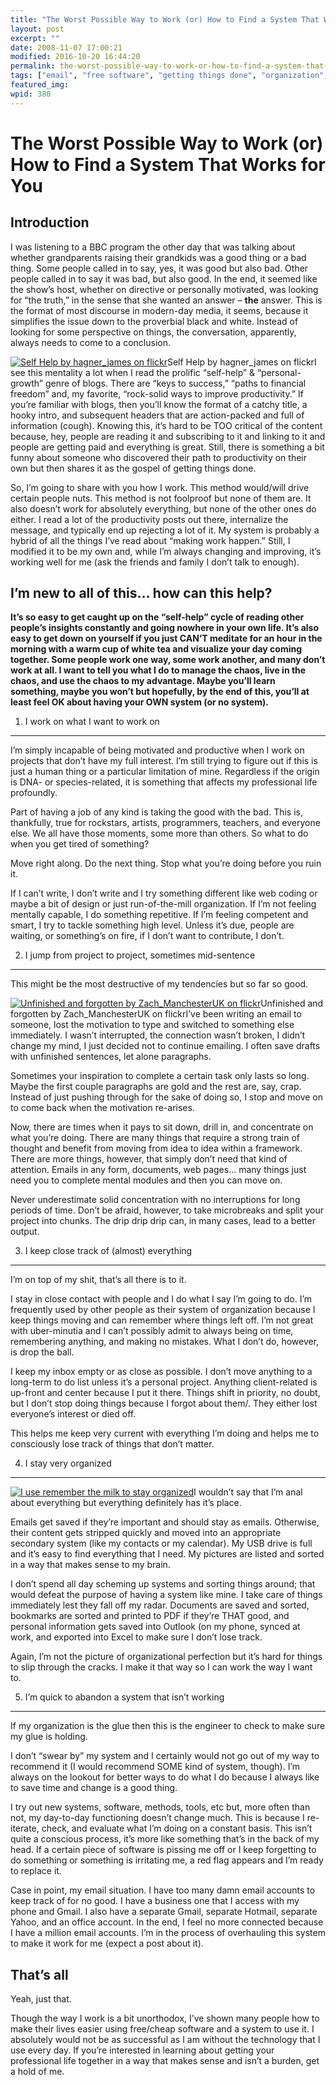 ```yaml
---
title: "The Worst Possible Way to Work (or) How to Find a System That Works for You"
layout: post
excerpt: ""
date: 2008-11-07 17:00:21
modified: 2016-10-20 16:44:20
permalink: the-worst-possible-way-to-work-or-how-to-find-a-system-that-works-for-you/index.html
tags: ["email", "free software", "getting things done", "organization", "productivity", "systems", "to-do lists", "work", "Personal Development"]
featured_img: 
wpid: 380
---
```


# The Worst Possible Way to Work (or) How to Find a System That Works for You

Introduction
------------

I was listening to a BBC program the other day that was talking about whether grandparents raising their grandkids was a good thing or a bad thing. Some people called in to say, yes, it was good but also bad. Other people called in to say it was bad, but also good. In the end, it seemed like the show’s host, whether on directive or personally motivated, was looking for “the truth,” in the sense that she wanted an answer – **the** answer. This is the format of most discourse in modern-day media, it seems, because it simplifies the issue down to the proverbial black and white. Instead of looking for some perspective on things, the conversation, apparently, always needs to come to a conclusion.

[![Self Help by hagner_james on flickr](http://farm4.static.flickr.com/3001/2854880466_19c66a3255_m.jpg "Self Help by hagner_james on flickr")](http://flickr.com/photos/hagner_james/2854880466/)Self Help by hagner\_james on flickrI see this mentality a lot when I read the prolific “self-help” &amp; “personal-growth” genre of blogs. There are “keys to success,” “paths to financial freedom” and, my favorite, “rock-solid ways to improve productivity.” If you’re familiar with blogs, then you’ll know the format of a catchy title, a hooky intro, and subsequent headers that are action-packed and full of information (cough). Knowing this, it’s hard to be TOO critical of the content because, hey, people are reading it and subscribing to it and linking to it and people are getting paid and everything is great. Still, there is something a bit funny about someone who discovered their path to productivity on their own but then shares it as the gospel of getting things done.

So, I’m going to share with you how I work. This method would/will drive certain people nuts. This method is not foolproof but none of them are. It also doesn’t work for absolutely everything, but none of the other ones do either. I read a lot of the productivity posts out there, internalize the message, and typically end up rejecting a lot of it. My system is probably a hybrid of all the things I’ve read about “making work happen.” Still, I modified it to be my own and, while I’m always changing and improving, it’s working well for me (ask the friends and family I don’t talk to enough).

I’m new to all of this… how can this help?
------------------------------------------

**It’s so easy to get caught up on the “self-help” cycle of reading other people’s insights constantly and going nowhere in your own life. It’s also easy to get down on yourself if you just CAN’T meditate for an hour in the morning with a warm cup of white tea and visualize your day coming together. Some people work one way, some work another, and many don’t work at all. I want to tell you what I do to manage the chaos, live in the chaos, and use the chaos to my advantage. Maybe you’ll learn something, maybe you won’t but hopefully, by the end of this, you’ll at least feel OK about having your OWN system (or no system).**

1. I work on what I want to work on
-----------------------------------

I’m simply incapable of being motivated and productive when I work on projects that don’t have my full interest. I’m still trying to figure out if this is just a human thing or a particular limitation of mine. Regardless if the origin is DNA- or species-related, it is something that affects my professional life profoundly.

Part of having a job of any kind is taking the good with the bad. This is, thankfully, true for rockstars, artists, programmers, teachers, and everyone else. We all have those moments, some more than others. So what to do when you get tired of something?

Move right along. Do the next thing. Stop what you’re doing before you ruin it.

If I can’t write, I don’t write and I try something different like web coding or maybe a bit of design or just run-of-the-mill organization. If I’m not feeling mentally capable, I do something repetitive. If I’m feeling competent and smart, I try to tackle something high level. Unless it’s due, people are waiting, or something’s on fire, if I don’t want to contribute, I don’t.

2. I jump from project to project, sometimes mid-sentence
---------------------------------------------------------

This might be the most destructive of my tendencies but so far so good.

[![Unfinished and forgotten by Zach_ManchesterUK on flickr](http://farm4.static.flickr.com/3125/2297064924_969c1d40c5_m.jpg "Unfinished and forgotten by Zach_ManchesterUK on flickr")](http://flickr.com/photos/zach_manchester/2297064924/)Unfinished and forgotten by Zach\_ManchesterUK on flickrI’ve been writing an email to someone, lost the motivation to type and switched to something else immediately. I wasn’t interrupted, the connection wasn’t broken, I didn’t change my mind, I just decided not to continue emailing. I often save drafts with unfinished sentences, let alone paragraphs.

Sometimes your inspiration to complete a certain task only lasts so long. Maybe the first couple paragraphs are gold and the rest are, say, crap. Instead of just pushing through for the sake of doing so, I stop and move on to come back when the motivation re-arises.

Now, there are times when it pays to sit down, drill in, and concentrate on what you’re doing. There are many things that require a strong train of thought and benefit from moving from idea to idea within a framework. There are more things, however, that simply don’t need that kind of attention. Emails in any form, documents, web pages… many things just need you to complete mental modules and then you can move on.

Never underestimate solid concentration with no interruptions for long periods of time. Don’t be afraid, however, to take microbreaks and split your project into chunks. The drip drip drip can, in many cases, lead to a better output.

3. I keep close track of (almost) everything
--------------------------------------------

I’m on top of my shit, that’s all there is to it.

I stay in close contact with people and I do what I say I’m going to do. I’m frequently used by other people as their system of organization because I keep things moving and can remember where things left off. I’m not great with uber-minutia and I can’t possibly admit to always being on time, remembering anything, and making no mistakes. What I don’t do, however, is drop the ball.

I keep my inbox empty or as close as possible. I don’t move anything to a long-term to do list unless it’s a personal project. Anything client-related is up-front and center because I put it there. Things shift in priority, no doubt, but I don’t stop doing things because I forgot about them/. They either lost everyone’s interest or died off.

This helps me keep very current with everything I’m doing and helps me to consciously lose track of things that don’t matter.

4. I stay very organized
------------------------

[![](http://static.rememberthemilk.com/img/logo.png "I use remember the milk to stay organized")](http://rememberthemilk.com)I wouldn’t say that I’m anal about everything but everything definitely has it’s place.

Emails get saved if they’re important and should stay as emails. Otherwise, their content gets stripped quickly and moved into an appropriate secondary system (like my contacts or my calendar). My USB drive is full and it’s easy to find everything that I need. My pictures are listed and sorted in a way that makes sense to my brain.

I don’t spend all day scheming up systems and sorting things around; that would defeat the purpose of having a system like mine. I take care of things immediately lest they fall off my radar. Documents are saved and sorted, bookmarks are sorted and printed to PDF if they’re THAT good, and personal information gets saved into Outlook (on my phone, synced at work, and exported into Excel to make sure I don’t lose track.

Again, I’m not the picture of organizational perfection but it’s hard for things to slip through the cracks. I make it that way so I can work the way I want to.

5. I’m quick to abandon a system that isn’t working
---------------------------------------------------

If my organization is the glue then this is the engineer to check to make sure my glue is holding.

I don’t “swear by” my system and I certainly would not go out of my way to recommend it (I would recommend SOME kind of system, though). I’m always on the lookout for better ways to do what I do because I always like to save time and change is a good thing.

I try out new systems, software, methods, tools, etc but, more often than not, my day-to-day functioning doesn’t change much. This is because I re-iterate, check, and evaluate what I’m doing on a constant basis. This isn’t quite a conscious process, it’s more like something that’s in the back of my head. If a certain piece of software is pissing me off or I keep forgetting to do something or something is irritating me, a red flag appears and I’m ready to replace it.

Case in point, my email situation. I have too many damn email accounts to keep track of for no good. I have a business one that I access with my phone and Gmail. I also have a separate Gmail, separate Hotmail, separate Yahoo, and an office account. In the end, I feel no more connected because I have a million email accounts. I’m in the process of overhauling this system to make it work for me (expect a post about it).

That’s all
----------

Yeah, just that.

Though the way I work is a bit unorthodox, I’ve shown many people how to make their lives easier using free/cheap software and a system to use it. I absolutely would not be as successful as I am without the technology that I use every day. If you’re interested in learning about getting your professional life together in a way that makes sense and isn’t a burden, get a hold of me.